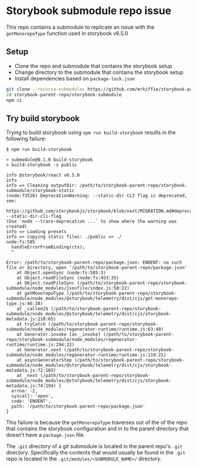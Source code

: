 # Storybook submodule repo issue

This repo contains a submodule to replicate an issue with the `getMonorepoType` function used in storybook v6.5.0

## Setup

- Clone the repo and submodule that contains the storybook setup
- Change directory to the submodule that contains the storybook setup
- Install dependencies based on `package-lock.json`

```sh
git clone --recurse-submodules https://github.com/mrkiffie/storybook-parent-repo
cd storybook-parent-repo/storybook-submodule
npm ci
```

## Try build storybook

Trying to build storybook using `npm run build-storybook` results in the following failure:

```console
$ npm run build-storybook

> submodule@0.1.0 build-storybook
> build-storybook -s public

info @storybook/react v6.5.0
info
info => Cleaning outputDir: /path/to/storybook-parent-repo/storybook-submodule/storybook-static
(node:73526) DeprecationWarning: --static-dir CLI flag is deprecated, see:

https://github.com/storybookjs/storybook/blob/next/MIGRATION.md#deprecated---static-dir-cli-flag
(Use `node --trace-deprecation ...` to show where the warning was created)
info => Loading presets
info => Copying static files: ./public => ./
node:fs:585
  handleErrorFromBinding(ctx);
  ^

Error: /path/to/storybook-parent-repo/package.json: ENOENT: no such file or directory, open '/path/to/storybook-parent-repo/package.json'
    at Object.openSync (node:fs:585:3)
    at Object.readFileSync (node:fs:453:35)
    at Object.readFileSync (/path/to/storybook-parent-repo/storybook-submodule/node_modules/jsonfile/index.js:50:22)
    at getMonorepoType (/path/to/storybook-parent-repo/storybook-submodule/node_modules/@storybook/telemetry/dist/cjs/get-monorepo-type.js:46:38)
    at _callee2$ (/path/to/storybook-parent-repo/storybook-submodule/node_modules/@storybook/telemetry/dist/cjs/storybook-metadata.js:210:65)
    at tryCatch (/path/to/storybook-parent-repo/storybook-submodule/node_modules/regenerator-runtime/runtime.js:63:40)
    at Generator.invoke [as _invoke] (/path/to/storybook-parent-repo/storybook-submodule/node_modules/regenerator-runtime/runtime.js:294:22)
    at Generator.next (/path/to/storybook-parent-repo/storybook-submodule/node_modules/regenerator-runtime/runtime.js:119:21)
    at asyncGeneratorStep (/path/to/storybook-parent-repo/storybook-submodule/node_modules/@storybook/telemetry/dist/cjs/storybook-metadata.js:72:103)
    at _next (/path/to/storybook-parent-repo/storybook-submodule/node_modules/@storybook/telemetry/dist/cjs/storybook-metadata.js:74:194) {
  errno: -2,
  syscall: 'open',
  code: 'ENOENT',
  path: '/path/to/storybook-parent-repo/package.json'
}
```

This failure is because the `getMonorepoType` traverses out of the of the repo that contains the storybook configuration and in to the parent directory that doesn't have a `package.json` file.

The `.git` directory of a git submodule is located in the parent repo's `.git` directory. Specifically the contents that would usually be found in the `.git` repo is located in the `.git/modules/<SUBMODULE_NAME>/` directory.
